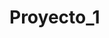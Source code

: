 # Proyecto_1

<!-- INTEGRANTES DEL EQUIPO -->
<!-- Erik -->

<!-- Usuario Admin -->
<!-- admin@gmail.com Admin12345 -->
<!-- Información página Admin -->
<!-- Inicias sesión, y ves un menú con 3 opciones para poder elegir si quieres ver/editar/crear los camareros/mantenimiento/mesas -->


<!-- Usuario Camarero -->
<!-- erik@gmail.com Erik12345 -->
<!-- Información página Camareros -->
<!-- Inicias sesión, y ves las estadisticas, accediendo la menu desplegable puedes acceder a la págian de reservas, para ver/editar reservas, y la otra opcion del desplegable, es ir a Terraza1 donde están las mesas, con las opciones las opciones correspondientes de ocupar, liberar y mantenimiento, y la nueva que es para reservar esa mesa -->

<!-- Usuario Mantenimiento -->
<!-- jordi@gmail.com Jordi12345 -->
<!-- Información página Mantenimiento -->
<!-- Inicias sesión, y ves las mesas que han sido marcadas desde los camareros para reparar -->
